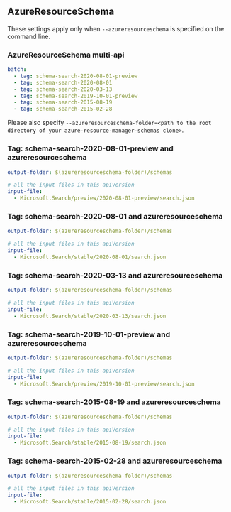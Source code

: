 ## AzureResourceSchema

These settings apply only when `--azureresourceschema` is specified on the command line.

### AzureResourceSchema multi-api

``` yaml $(azureresourceschema) && $(multiapi)
batch:
  - tag: schema-search-2020-08-01-preview
  - tag: schema-search-2020-08-01
  - tag: schema-search-2020-03-13
  - tag: schema-search-2019-10-01-preview
  - tag: schema-search-2015-08-19
  - tag: schema-search-2015-02-28

```

Please also specify `--azureresourceschema-folder=<path to the root directory of your azure-resource-manager-schemas clone>`.

### Tag: schema-search-2020-08-01-preview and azureresourceschema

``` yaml $(tag) == 'schema-search-2020-08-01-preview' && $(azureresourceschema)
output-folder: $(azureresourceschema-folder)/schemas

# all the input files in this apiVersion
input-file:
  - Microsoft.Search/preview/2020-08-01-preview/search.json

```

### Tag: schema-search-2020-08-01 and azureresourceschema

``` yaml $(tag) == 'schema-search-2020-08-01' && $(azureresourceschema)
output-folder: $(azureresourceschema-folder)/schemas

# all the input files in this apiVersion
input-file:
  - Microsoft.Search/stable/2020-08-01/search.json

```

### Tag: schema-search-2020-03-13 and azureresourceschema

``` yaml $(tag) == 'schema-search-2020-03-13' && $(azureresourceschema)
output-folder: $(azureresourceschema-folder)/schemas

# all the input files in this apiVersion
input-file:
  - Microsoft.Search/stable/2020-03-13/search.json

```

### Tag: schema-search-2019-10-01-preview and azureresourceschema

``` yaml $(tag) == 'schema-search-2019-10-01-preview' && $(azureresourceschema)
output-folder: $(azureresourceschema-folder)/schemas

# all the input files in this apiVersion
input-file:
  - Microsoft.Search/preview/2019-10-01-preview/search.json

```

### Tag: schema-search-2015-08-19 and azureresourceschema

``` yaml $(tag) == 'schema-search-2015-08-19' && $(azureresourceschema)
output-folder: $(azureresourceschema-folder)/schemas

# all the input files in this apiVersion
input-file:
  - Microsoft.Search/stable/2015-08-19/search.json

```

### Tag: schema-search-2015-02-28 and azureresourceschema

``` yaml $(tag) == 'schema-search-2015-02-28' && $(azureresourceschema)
output-folder: $(azureresourceschema-folder)/schemas

# all the input files in this apiVersion
input-file:
  - Microsoft.Search/stable/2015-02-28/search.json

```
